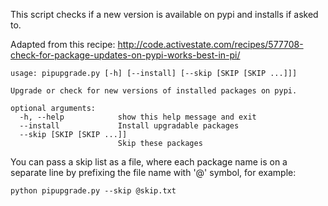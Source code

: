 This script checks if a new version is available on pypi and installs if asked to.

Adapted from this recipe:
http://code.activestate.com/recipes/577708-check-for-package-updates-on-pypi-works-best-in-pi/

```
usage: pipupgrade.py [-h] [--install] [--skip [SKIP [SKIP ...]]]

Upgrade or check for new versions of installed packages on pypi.

optional arguments:
  -h, --help            show this help message and exit
  --install             Install upgradable packages
  --skip [SKIP [SKIP ...]]
                        Skip these packages
```

You can pass a skip list as a file, where each package name is on a separate line by prefixing the file name with '@' symbol, for example:

```
python pipupgrade.py --skip @skip.txt
```
